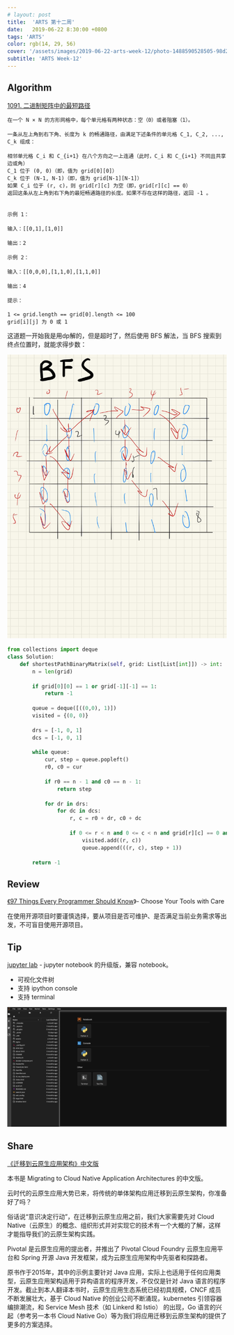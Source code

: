 ```yaml
---
# layout: post
title:  'ARTS 第十二周'
date:   2019-06-22 8:30:00 +0800
tags: 'ARTS'
color: rgb(14, 29, 56)
cover: '/assets/images/2019-06-22-arts-week-12/photo-1488590528505-98d2b5aba04b.jpeg'
subtitle: 'ARTS Week-12'
---
```


## **Algorithm**

[1091. 二进制矩阵中的最短路径](https://leetcode-cn.com/problems/shortest-path-in-binary-matrix/)

```
在一个 N × N 的方形网格中，每个单元格有两种状态：空（0）或者阻塞（1）。
    
一条从左上角到右下角、长度为 k 的畅通路径，由满足下述条件的单元格 C_1, C_2, ..., C_k 组成：

相邻单元格 C_i 和 C_{i+1} 在八个方向之一上连通（此时，C_i 和 C_{i+1} 不同且共享边或角）
C_1 位于 (0, 0)（即，值为 grid[0][0]）
C_k 位于 (N-1, N-1)（即，值为 grid[N-1][N-1]）
如果 C_i 位于 (r, c)，则 grid[r][c] 为空（即，grid[r][c] == 0）
返回这条从左上角到右下角的最短畅通路径的长度。如果不存在这样的路径，返回 -1 。


示例 1：

输入：[[0,1],[1,0]]

输出：2

示例 2：

输入：[[0,0,0],[1,1,0],[1,1,0]]

输出：4

提示：

1 <= grid.length == grid[0].length <= 100
grid[i][j] 为 0 或 1
```



这道题一开始我是用dp解的，但是超时了，然后使用 BFS 解法，当 BFS 搜索到终点位置时，就能求得步数：

![img1](/assets/images/2019-06-22-arts-week-12/1091-91a03ef8-fb09-4cb4-8668-220e3456188d._-3.jpg)

```python
from collections import deque
class Solution:
    def shortestPathBinaryMatrix(self, grid: List[List[int]]) -> int:
        n = len(grid)
        
        if grid[0][0] == 1 or grid[-1][-1] == 1:
            return -1
        
        queue = deque([((0,0), 1)])
        visited = {(0, 0)}
        
        drs = [-1, 0, 1]
        dcs = [-1, 0, 1]
        
        while queue:
            cur, step = queue.popleft()
            r0, c0 = cur
            
            if r0 == n - 1 and c0 == n - 1:
                return step
            
            for dr in drs:
                for dc in dcs:
                    r, c = r0 + dr, c0 + dc
                    
                    if 0 <= r < n and 0 <= c < n and grid[r][c] == 0 and (r, c) not in visited:
                        visited.add((r, c))
                        queue.append(((r, c), step + 1))
        
        return -1
```

## Review

[《97 Things Every Programmer Should Know](https://jf-blog.fr/download/59/)》- Choose Your Tools with Care

在使用开源项目时要谨慎选择，要从项目是否可维护、是否满足当前业务需求等出发，不可盲目使用开源项目。

## Tip

[jupyter lab](https://github.com/jupyterlab/jupyterlab) - jupyter notebook 的升级版，兼容 notebook。

- 可视化文件树
- 支持 ipython console
- 支持 terminal

![img2](/assets/images/2019-06-22-arts-week-12/Untitled-a4d865f7-04db-4b45-86ca-77b20015f4d0.png)

## Share

[《迁移到云原生应用架构》中文版](http://jimmysong.io/migrating-to-cloud-native-application-architectures/) 

本书是 Migrating to Cloud Native Application Architectures 的中文版。

云时代的云原生应用大势已来，将传统的单体架构应用迁移到云原生架构，你准备好了吗？

俗话说“意识决定行动”，在迁移到云原生应用之前，我们大家需要先对 Cloud Native（云原生）的概念、组织形式并对实现它的技术有一个大概的了解，这样才能指导我们的云原生架构实践。

Pivotal 是云原生应用的提出者，并推出了 Pivotal Cloud Foundry 云原生应用平台和 Spring 开源 Java 开发框架，成为云原生应用架构中先驱者和探路者。

原书作于2015年，其中的示例主要针对 Java 应用，实际上也适用于任何应用类型，云原生应用架构适用于异构语言的程序开发，不仅仅是针对 Java 语言的程序开发。截止到本人翻译本书时，云原生应用生态系统已经初具规模，CNCF 成员不断发展壮大，基于 Cloud Native 的创业公司不断涌现，kubernetes 引领容器编排潮流，和 Service Mesh 技术（如 Linkerd 和 Istio） 的出现，Go 语言的兴起（参考另一本书 Cloud Native Go）等为我们将应用迁移到云原生架构的提供了更多的方案选择。
